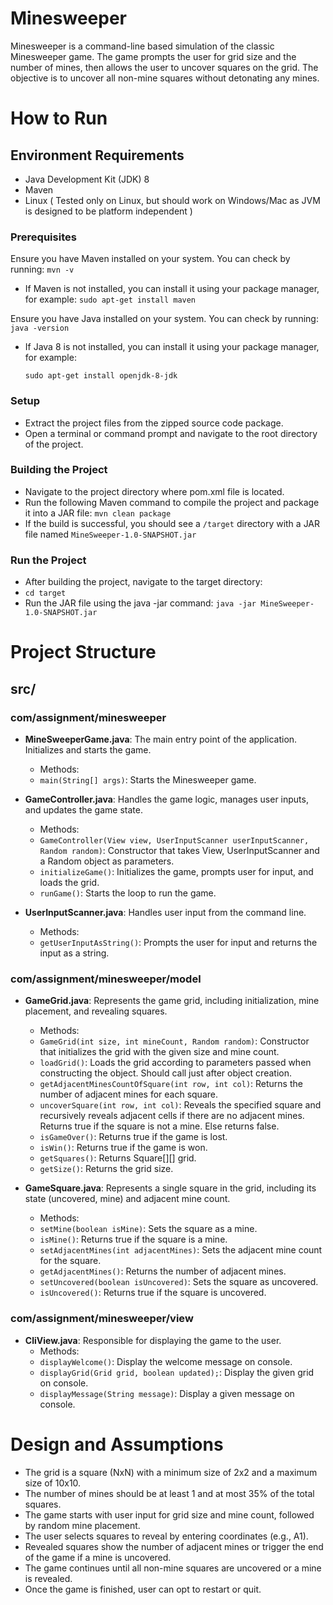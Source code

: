 # Minesweeper

Minesweeper is a command-line based simulation of the classic Minesweeper game. The game prompts the user for grid size and the number of mines, then allows the user to uncover squares on the grid. The objective is to uncover all non-mine squares without detonating any mines.

# How to Run

## Environment Requirements
- Java Development Kit (JDK) 8
- Maven
- Linux ( Tested only on Linux, but should work on Windows/Mac as JVM is designed to be platform independent )

### Prerequisites
Ensure you have Maven installed on your system. You can check by running: `mvn -v`
- If Maven is not installed, you can install it using your package manager, for example:
  `sudo apt-get install maven`

Ensure you have Java installed on your system. You can check by running: `java -version`
- If Java 8 is not installed, you can install it using your package manager, for example:

  `sudo apt-get install openjdk-8-jdk`

### Setup
- Extract the project files from the zipped source code package.
- Open a terminal or command prompt and navigate to the root directory of the project.

### Building the Project
- Navigate to the project directory where pom.xml file is located.
- Run the following Maven command to compile the project and package it into a JAR file:
  `mvn clean package`
- If the build is successful, you should see a `/target` directory with a JAR file named `MineSweeper-1.0-SNAPSHOT.jar`


### Run the Project
- After building the project, navigate to the target directory:
- `cd target`
- Run the JAR file using the java -jar command: `java -jar MineSweeper-1.0-SNAPSHOT.jar`


# Project Structure

## src/
### com/assignment/minesweeper
- **MineSweeperGame.java**: The main entry point of the application. Initializes and starts the game.
  - Methods:
  - `main(String[] args)`: Starts the Minesweeper game.


- **GameController.java**: Handles the game logic, manages user inputs, and updates the game state.
  - Methods:
  - `GameController(View view, UserInputScanner userInputScanner, Random random)`: Constructor that takes View, UserInputScanner and a Random object as parameters.
  - `initializeGame()`: Initializes the game, prompts user for input, and loads the grid.
  - `runGame()`: Starts the loop to run the game.


- **UserInputScanner.java**: Handles user input from the command line.
   - Methods:
   - `getUserInputAsString()`: Prompts the user for input and returns the input as a string.

### com/assignment/minesweeper/model
- **GameGrid.java**: Represents the game grid, including initialization, mine placement, and revealing squares.
  - Methods:
  - `GameGrid(int size, int mineCount, Random random)`: Constructor that initializes the grid with the given size and mine count.
  - `loadGrid()`: Loads the grid according to parameters passed when constructing the object. Should call just after object creation.
  - `getAdjacentMinesCountOfSquare(int row, int col)`: Returns the number of adjacent mines for each square.
  - `uncoverSquare(int row, int col)`: Reveals the specified square and recursively reveals adjacent cells if there are no adjacent mines. Returns true if the square is not a mine. Else returns false.
  - `isGameOver()`: Returns true if the game is lost.
  - `isWin()`: Returns true if the game is won.
  - `getSquares()`: Returns Square[][] grid.
  - `getSize()`: Returns the grid size.

   

- **GameSquare.java**: Represents a single square in the grid, including its state (uncovered, mine) and adjacent mine count.
   - Methods:
   - `setMine(boolean isMine)`: Sets the square as a mine.
   - `isMine()`: Returns true if the square is a mine.
   - `setAdjacentMines(int adjacentMines)`: Sets the adjacent mine count for the square.
   - `getAdjacentMines()`: Returns the number of adjacent mines.
   - `setUncovered(boolean isUncovered)`: Sets the square as uncovered.
   - `isUncovered()`: Returns true if the square is uncovered.

   

### com/assignment/minesweeper/view
- **CliView.java**: Responsible for displaying the game to the user.
   - Methods:
   - `displayWelcome()`: Display the welcome message on console.
   - `displayGrid(Grid grid, boolean updated);`: Display the given grid on console.
   - `displayMessage(String message)`: Display a given message on console.


# Design and Assumptions
- The grid is a square (NxN) with a minimum size of 2x2 and a maximum size of 10x10.
- The number of mines should be at least 1 and at most 35% of the total squares.
- The game starts with user input for grid size and mine count, followed by random mine placement.
- The user selects squares to reveal by entering coordinates (e.g., A1).
- Revealed squares show the number of adjacent mines or trigger the end of the game if a mine is uncovered.
- The game continues until all non-mine squares are uncovered or a mine is revealed.
- Once the game is finished, user can opt to restart or quit.

